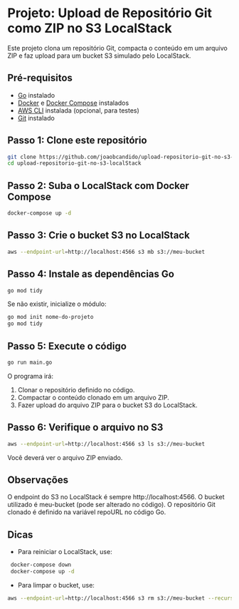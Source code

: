 # Projeto: Upload de Repositório Git como ZIP no S3 LocalStack

Este projeto clona um repositório Git, compacta o conteúdo em um arquivo ZIP e faz upload para um bucket S3 simulado pelo LocalStack.

## Pré-requisitos

- [Go](https://golang.org/) instalado
- [Docker](https://www.docker.com/) e [Docker Compose](https://docs.docker.com/compose/) instalados
- [AWS CLI](https://aws.amazon.com/cli/) instalada (opcional, para testes)
- [Git](https://git-scm.com/) instalado

## Passo 1: Clone este repositório
````bash
git clone https://github.com/joaobcandido/upload-repositorio-git-no-s3-localStack.git
cd upload-repositorio-git-no-s3-localStack
````

## Passo 2: Suba o LocalStack com Docker Compose
````bash
docker-compose up -d
````
## Passo 3: Crie o bucket S3 no LocalStack

````bash
aws --endpoint-url=http://localhost:4566 s3 mb s3://meu-bucket
````
## Passo 4: Instale as dependências Go
````bash
go mod tidy
````
Se não existir, inicialize o módulo:
````bash
go mod init nome-do-projeto
go mod tidy
````
## Passo 5: Execute o código
````bash
go run main.go
````
O programa irá:
1. Clonar o repositório definido no código.
2. Compactar o conteúdo clonado em um arquivo ZIP.
3. Fazer upload do arquivo ZIP para o bucket S3 do LocalStack.
   
## Passo 6: Verifique o arquivo no S3
````bash
aws --endpoint-url=http://localhost:4566 s3 ls s3://meu-bucket
````
Você deverá ver o arquivo ZIP enviado.
## Observações
O endpoint do S3 no LocalStack é sempre http://localhost:4566.
O bucket utilizado é meu-bucket (pode ser alterado no código).
O repositório Git clonado é definido na variável repoURL no código Go.

## Dicas
- Para reiniciar o LocalStack, use:
 ````bash
  docker-compose down 
  docker-compose up -d
````
- Para limpar o bucket, use:
````bash
aws --endpoint-url=http://localhost:4566 s3 rm s3://meu-bucket --recursive
````







  
